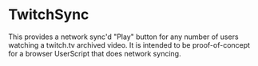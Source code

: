 TwitchSync
==========

This provides a network sync'd "Play" button for any number of users watching a twitch.tv archived video. It is intended to be proof-of-concept for a browser UserScript that does network syncing.
